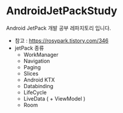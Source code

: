 # AndroidJetPackStudy
Android JetPack  개발 공부 레파지토리 입니다.

- 참고 : https://rosypark.tistory.com/346
- jetPack 종류
  - WorkManager
  - Navigation
  - Paging
  - Slices
  - Android KTX
  - Databinding
  - LifeCycle
  - LiveData ( + ViewModel )
  - Room
